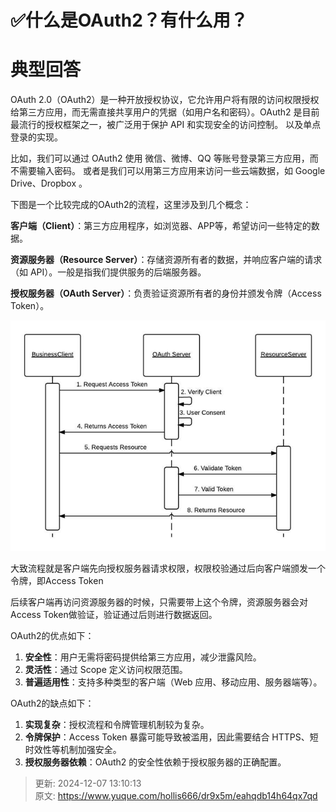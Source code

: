 # ✅什么是OAuth2？有什么用？

# 典型回答
OAuth 2.0（OAuth2）是一种开放授权协议，它允许用户将有限的访问权限授权给第三方应用，而无需直接共享用户的凭据（如用户名和密码）。OAuth2 是目前最流行的授权框架之一，被广泛用于保护 API 和实现安全的访问控制。 以及单点登录的实现。



比如，我们可以通过 OAuth2 使用 微信、微博、QQ 等账号登录第三方应用，而不需要输入密码。  或者是我们可以用第三方应用来访问一些云端数据，如 Google Drive、Dropbox 。



下图是一个比较完成的OAuth2的流程，这里涉及到几个概念：



**客户端（Client）**：第三方应用程序，如浏览器、APP等，希望访问一些特定的数据。



**资源服务器（Resource Server）**：存储资源所有者的数据，并响应客户端的请求（如 API）。一般是指我们提供服务的后端服务器。



**授权服务器（OAuth Server）**：负责验证资源所有者的身份并颁发令牌（Access Token）。



![1731728914063-a6295a6d-d462-4035-a654-5ae1fc081f0e.png](./img/2O9-f0Wrg-iU6xPS/1731728914063-a6295a6d-d462-4035-a654-5ae1fc081f0e-452791.png)



大致流程就是客户端先向授权服务器请求权限，权限校验通过后向客户端颁发一个令牌，即Access Token



后续客户端再访问资源服务器的时候，只需要带上这个令牌，资源服务器会对Access Token做验证，验证通过后则进行数据返回。



OAuth2的优点如下：

1. **安全性**：用户无需将密码提供给第三方应用，减少泄露风险。
2. **灵活性**：通过 Scope 定义访问权限范围。
3. **普遍适用性**：支持多种类型的客户端（Web 应用、移动应用、服务器端等）。



OAuth2的缺点如下：

1. **实现复杂**：授权流程和令牌管理机制较为复杂。
2. **令牌保护**：Access Token 暴露可能导致被滥用，因此需要结合 HTTPS、短时效性等机制加强安全。
3. **授权服务器依赖**：OAuth2 的安全性依赖于授权服务器的正确配置。



> 更新: 2024-12-07 13:10:13  
> 原文: <https://www.yuque.com/hollis666/dr9x5m/eahqdb14h64qx7qd>
